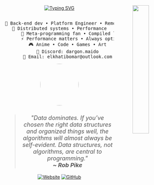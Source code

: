 <div align="center">
  <!-- Header Typing Effect -->
  <img src="https://github.com/user-attachments/assets/7ae00d94-d147-469a-abea-791b47cb9776" width="32%" align="right" />
 <a href="https://git.io/typing-svg"><img src="https://readme-typing-svg.demolab.com?font=Fira+Code&duration=4000&color=554B61&center=true&vCenter=true&multiline=true&repeat=false&width=435&height=60&lines=%E3%83%8F%E3%83%AD%E3%83%BC%E3%83%AF%E3%83%BC%E3%83%AB%E3%83%89%EF%BC%81%3B%E3%82%88%E3%81%86%E3%81%93%E3%81%9D%E3%80%81%E7%A7%81%E3%81%AE%E3%82%AE%E3%83%83%E3%83%88%E3%83%8F%E3%83%96%E3%81%B8%F0%9F%90%89" alt="Typing SVG" /></a>   <br><br>
  
  <!-- About Section -->
  <pre>💼 Back-end dev • Platform Engineer • Remote Worker
📖 Distributed systems • Performance
      🔧 Meta-programming fan • Compiled languages > interpreted
      ⚡ Performance matters • Always optimizing
      🎮 Anime • Code • Games • Art
      💬 Discord: dargon.maido
      📧 Email: elkhatibomar@outlook.com</pre>
  
  <!-- Quote Section -->
  <div style="max-width: 800px; margin: 0 auto; text-align: center;">
    <img src="https://github.com/user-attachments/assets/bb9072aa-5b17-4203-ab0f-3012394d7818" height="130" width="120" style="border-radius: 50%; margin-bottom: 10px;" />
    <blockquote style="font-style: italic; font-size: 18px; color: #555;">
      "Data dominates. If you’ve chosen the right data structures and organized things well, the algorithms will almost always be self-evident. Data structures, not algorithms, are central to programming."
      <br>
      <strong>~ Rob Pike</strong>
    </blockquote>
  </div>

  [![Website](https://img.shields.io/badge/Website-omarelkhatib.com-88c0d0?style=plastic&logo=firefox&logoColor=white)](https://omarelkhatib.com)
  [![GitHub](https://img.shields.io/badge/GitHub-khatibomar-a3be8c?style=plastic&logo=github&logoColor=white)](https://github.com/khatibomar)
</div>
